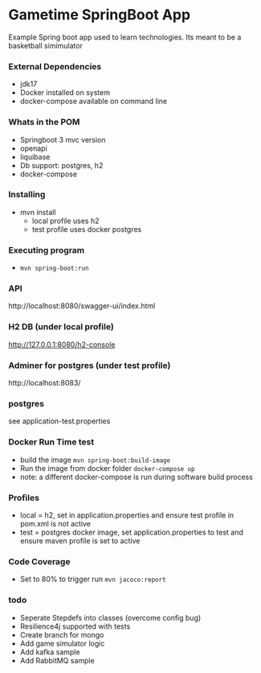 # Gametime SpringBoot App
Example Spring boot app used to learn technologies.
Its meant to be a basketball simimulator

### External Dependencies
* jdk17
* Docker installed on system
* docker-compose available on command line

### Whats in the POM
* Springboot 3 mvc version
* openapi
* liquibase
* Db support: postgres, h2
* docker-compose

### Installing
* mvn install
  * local profile uses h2
  * test profile uses docker postgres

### Executing program
* `mvn spring-boot:run`

### API
http://localhost:8080/swagger-ui/index.html

### H2 DB (under local profile)
http://127.0.0.1:8080/h2-console

### Adminer for postgres (under test profile)
http://localhost:8083/

### postgres
see application-test.properties

### Docker Run Time test
* build the image `mvn spring-boot:build-image`
* Run the image from docker folder `docker-compose up`
* note: a different docker-compose is run during software build process

### Profiles
* local = h2, set in application.properties and ensure test profile in pom.xml is not active
* test = postgres docker image, set application.properties to test and ensure maven profile is set to active

### Code Coverage
* Set to 80% to trigger run  `mvn jacoco:report`


### todo
* Seperate Stepdefs into classes (overcome config bug)
* Resilience4j supported with tests
* Create branch for mongo
* Add game simulator logic
* Add kafka sample
* Add RabbitMQ sample



